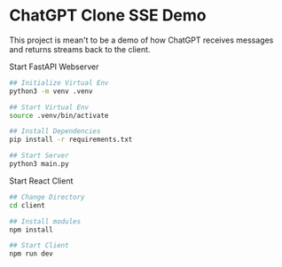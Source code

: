 # ChatGPT Clone SSE Demo

This project is mean't to be a demo of how ChatGPT receives messages and returns streams back to the client.

Start FastAPI Webserver
```bash
## Initialize Virtual Env
python3 -m venv .venv

## Start Virtual Env
source .venv/bin/activate

## Install Dependencies
pip install -r requirements.txt

## Start Server
python3 main.py
```

Start React Client
```bash
## Change Directory
cd client

## Install modules
npm install

## Start Client
npm run dev
```
